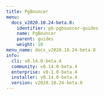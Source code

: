 ```yaml
---
title: PgBouncer
menu:
  docs_v2020.10.24-beta.0:
    identifier: pb-pgbouncer-guides
    name: PgBouncer
    parent: guides
    weight: 10
menu_name: docs_v2020.10.24-beta.0
info:
  cli: v0.14.0-beta.4
  community: v0.14.0-beta.4
  enterprise: v0.1.0-beta.4
  installer: v0.14.0-beta.4
  version: v2020.10.24-beta.0
---
```


